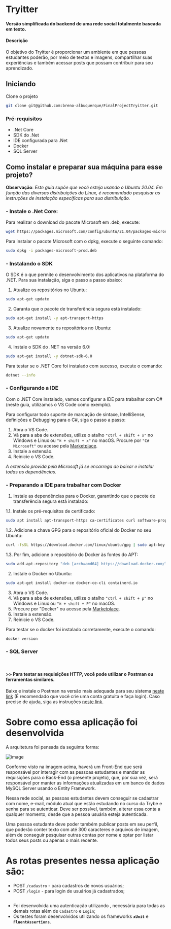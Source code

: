 # Tryitter
#### Versão simplificada do backend de uma rede social totalmente baseada em texto.

#### Descrição
O objetivo do Tryitter é proporcionar um ambiente em que pessoas estudantes poderão, por meio de textos e imagens, compartilhar suas experiências e também acessar posts que possam contribuir para seu aprendizado.

## Iniciando

Clone o projeto

```zsh
git clone git@github.com:breno-albuquerque/FinalProjectTryitter.git
```
### Pré-requisitos
- .Net Core
- SDK do .Net
- IDE configurada para .Net
- Docker
- SQL Server

## Como instalar e preparar sua máquina para esse projeto?
  <b>Observação</b>: <i>Este guia supõe que você esteja usando o Ubuntu 20.04.
    Em função das diversas distribuições do Linux, é recomendado pesquisar as instruções de instalação específicas para sua distribuição.</i>

### - Instale o .Net Core: 
Para realizar o download do pacote Microsoft em .deb, execute:

```zsh
wget https://packages.microsoft.com/config/ubuntu/21.04/packages-microsoft-prod.deb -O packages-microsoft-prod.deb
``` 

Para instalar o pacote Microsoft com o dpkg, execute o seguinte comando:

```zsh
sudo dpkg -i packages-microsoft-prod.deb
``` 

### - Instalando o SDK

O SDK é o que permite o desenvolvimento dos aplicativos na plataforma do .NET. Para sua instalação, siga o passo a passo abaixo:

1. Atualize os repositórios no Ubuntu:
```zsh
sudo apt-get update
``` 
2. Garanta que o pacote de transferência segura está instalado:
```zsh
sudo apt-get install -y apt-transport-https
``` 
3. Atualize novamente os repositórios no Ubuntu:
```zsh
sudo apt-get update
``` 
4. Instale o SDK do .NET na versão 6.0:

```zsh
sudo apt-get install -y dotnet-sdk-6.0
``` 
Para testar se o .NET Core foi instalado com sucesso, execute o comando:
```zsh
dotnet --info
``` 

### - Configurando a IDE 
Com o .NET Core instalado, vamos configurar a IDE para trabalhar com C#(neste guia, utilizamos o VS Code como exemplo).

Para configurar todo suporte de marcação de sintaxe, IntelliSense, definições e Debugging para o C#, siga o passo a passo:

1. Abra o VS Code.
2. Vá para a aba de extensões, utilize o atalho ``"ctrl + shift + x"`` no Windows e Linux ou ``"⌘ + shift + x"`` no macOS. Procure por ``"C# Microsoft"`` ou acesse pela [Marketplace](https://marketplace.visualstudio.com/items?itemName=ms-dotnettools.csharp). 
3. Instale a extensão.
4. Reinicie o VS Code.

<i> A extensão provida pela Microsoft já se encarrega de baixar e instalar todas as dependências. </i> 

### - Preparando a IDE para trabalhar com Docker

1. Instale as dependências para o Docker, garantindo que o pacote de transferência segura está instalado:

  1.1. Instale os pré-requisitos de certificado:

```zsh
sudo apt install apt-transport-https ca-certificates curl software-properties-common 
``` 
  1.2. Adicione a chave GPG para o repositório oficial do Docker no seu Ubuntu:

```zsh
curl -fsSL https://download.docker.com/linux/ubuntu/gpg | sudo apt-key add -
``` 
   1.3. Por fim, adicione o repositório do Docker às fontes do APT:
```zsh
sudo add-apt-repository "deb [arch=amd64] https://download.docker.com/linux/ubuntu focal stable"
``` 
2. Instale o Docker no Ubuntu:
```zsh
sudo apt-get install docker-ce docker-ce-cli containerd.io
``` 
3. Abra o VS Code.
4. Vá para a aba de extensões, utilize o atalho ``"ctrl + shift + p"`` no Windows e Linux ou ``"⌘ + shift + P"`` no macOS.
5. Procure por "Docker" ou acesse pela [Marketplace](https://marketplace.visualstudio.com/items?itemName=ms-azuretools.vscode-docker).
6. Instale a extensão.
7. Reinicie o VS Code.

Para testar se o docker foi instalado corretamente, execute o comando:
```zsh
docker version
``` 

### - SQL Server

<br>

#### >> Para testar as requisições HTTP, você pode utilizar o Postman ou ferramentas similares.

  Baixe e instale o Postman na versão mais adequada para seu sistema [neste link](https://www.postman.com/downloads/) (É recomendado que você crie uma conta gratuita e faça login).
  Caso precise de ajuda, siga as instruções [neste link](https://atendimento.tecnospeed.com.br/hc/pt-br/articles/360017143594-Como-instalar-e-utilizar-o-Postman-para-enviar-requisi%C3%A7%C3%B5es-HTTP). 

##
# Sobre como essa aplicação foi desenvolvida

A arquitetura foi pensada da seguinte forma:

![image](https://user-images.githubusercontent.com/93018956/207479342-fd60243e-9f9a-4f11-9c70-123f0d4ed461.png)

Conforme visto na imagem acima, haverá um Front-End que será responsável por interagir com as pessoas estudantes e mandar as requisições para o Back-End (o presente projeto), que, por sua vez, será responsável por manter as informações atualizadas em um banco de dados MySQL Server usando o Entity Framework.

Nessa rede social, as pessoas estudantes devem conseguir se cadastrar com nome, e-mail, módulo atual que estão estudando no curso da Trybe e senha para se autenticar. Deve ser possível, também, alterar essa conta a qualquer momento, desde que a pessoa usuária esteja autenticada.

Uma pessoa estudante deve poder também publicar posts em seu perfil, que poderão conter texto com até 300 caracteres e arquivos de imagem, além de conseguir pesquisar outras contas por nome e optar por listar todos seus posts ou apenas o mais recente.

##
# As rotas presentes nessa aplicação são: 

- POST `/cadastro` - para cadastros de novos usuários;
- POST `/login` - para login de usuários já cadastrados;

##
 - Foi desenvolvida uma autenticação utilizando <token>, necessária para todas as demais rotas além de `Cadastro` e `Login`;  
 - Os testes foram desenvolvidos utilizando os frameworks <b>`xUnit`</b> e <b>`FluentAssertions`</b>. 
